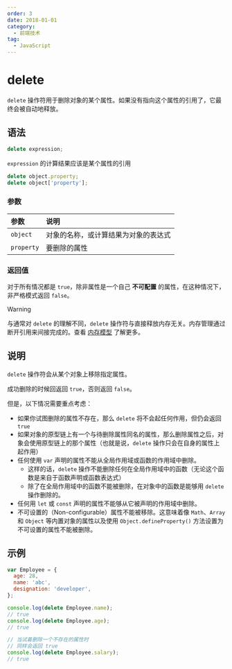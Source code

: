 ```yaml
---
order: 3
date: 2018-01-01
category:
  - 前端技术
tag:
  - JavaScript
---
```


# delete

`delete` 操作符用于删除对象的某个属性。如果没有指向这个属性的引用了，它最终会被自动地释放。

## 语法

```js
delete expression;
```

`expression` 的计算结果应该是某个属性的引用

```js
delete object.property;
delete object['property'];
```

### 参数

|参数|说明|
|:---|:---|
|`object`|对象的名称，或计算结果为对象的表达式|
|`property`|要删除的属性|

### 返回值

对于所有情况都是 `true`，除非属性是一个自己 **不可配置** 的属性，在这种情况下，非严格模式返回 `false`。

>[!warning]
>与通常对 `delete` 的理解不同，`delete` 操作符与直接释放内存无关。内存管理通过断开引用来间接完成的。查看 [内存模型](/blog/前端技术/JavaScript/核心模块/内存管理/内存模型.html) 了解更多。

## 说明

`delete` 操作符会从某个对象上移除指定属性。

成功删除的时候回返回 `true`，否则返回 `false`。

但是，以下情况需要重点考虑：

- 如果你试图删除的属性不存在，那么 `delete` 将不会起任何作用，但仍会返回 `true`
- 如果对象的原型链上有一个与待删除属性同名的属性，那么删除属性之后，对象会使用原型链上的那个属性（也就是说，`delete` 操作只会在自身的属性上起作用）
- 任何使用 `var` 声明的属性不能从全局作用域或函数的作用域中删除。
  - 这样的话，`delete` 操作不能删除任何在全局作用域中的函数（无论这个函数是来自于函数声明或函数表达式）
  - 除了在全局作用域中的函数不能被删除，在对象中的函数是能够用 `delete` 操作删除的。
- 任何用 `let` 或 `const` 声明的属性不能够从它被声明的作用域中删除。
- 不可设置的（Non-configurable）属性不能被移除。这意味着像 `Math`、`Array` 和 `Object` 等内置对象的属性以及使用 `Object.defineProperty()` 方法设置为不可设置的属性不能被删除。

## 示例

```js
var Employee = {
  age: 28,
  name: 'abc',
  designation: 'developer',
};

console.log(delete Employee.name);
// true
console.log(delete Employee.age);
// true

// 当试着删除一个不存在的属性时
// 同样会返回 true
console.log(delete Employee.salary);
// true
```
